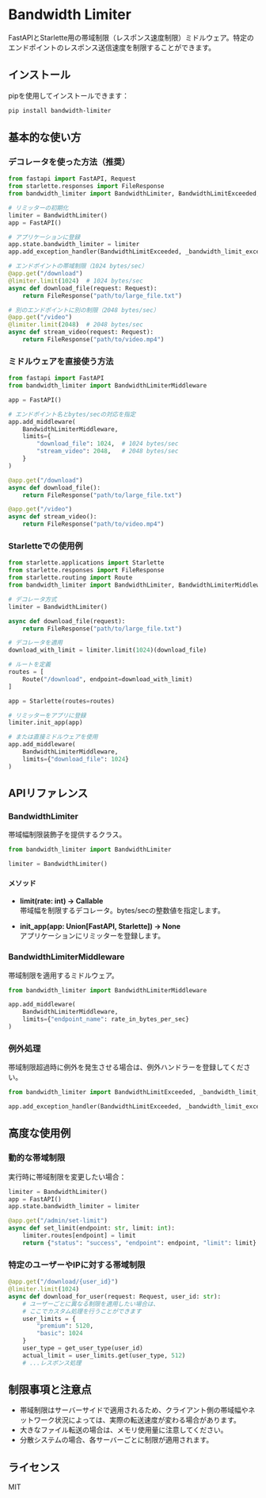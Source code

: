 # Bandwidth Limiter

FastAPIとStarlette用の帯域制限（レスポンス速度制限）ミドルウェア。特定のエンドポイントのレスポンス送信速度を制限することができます。

## インストール

pipを使用してインストールできます：

```bash
pip install bandwidth-limiter
```

## 基本的な使い方

### デコレータを使った方法（推奨）

```python
from fastapi import FastAPI, Request
from starlette.responses import FileResponse
from bandwidth_limiter import BandwidthLimiter, BandwidthLimitExceeded, _bandwidth_limit_exceeded_handler

# リミッターの初期化
limiter = BandwidthLimiter()
app = FastAPI()

# アプリケーションに登録
app.state.bandwidth_limiter = limiter
app.add_exception_handler(BandwidthLimitExceeded, _bandwidth_limit_exceeded_handler)

# エンドポイントの帯域制限（1024 bytes/sec）
@app.get("/download")
@limiter.limit(1024)  # 1024 bytes/sec
async def download_file(request: Request):
    return FileResponse("path/to/large_file.txt")

# 別のエンドポイントに別の制限（2048 bytes/sec）
@app.get("/video")
@limiter.limit(2048)  # 2048 bytes/sec
async def stream_video(request: Request):
    return FileResponse("path/to/video.mp4")
```

### ミドルウェアを直接使う方法

```python
from fastapi import FastAPI
from bandwidth_limiter import BandwidthLimiterMiddleware

app = FastAPI()

# エンドポイント名とbytes/secの対応を指定
app.add_middleware(
    BandwidthLimiterMiddleware, 
    limits={
        "download_file": 1024,  # 1024 bytes/sec
        "stream_video": 2048,   # 2048 bytes/sec
    }
)

@app.get("/download")
async def download_file():
    return FileResponse("path/to/large_file.txt")

@app.get("/video")
async def stream_video():
    return FileResponse("path/to/video.mp4")
```

### Starletteでの使用例

```python
from starlette.applications import Starlette
from starlette.responses import FileResponse
from starlette.routing import Route
from bandwidth_limiter import BandwidthLimiter, BandwidthLimiterMiddleware

# デコレータ方式
limiter = BandwidthLimiter()

async def download_file(request):
    return FileResponse("path/to/large_file.txt")

# デコレータを適用
download_with_limit = limiter.limit(1024)(download_file)

# ルートを定義
routes = [
    Route("/download", endpoint=download_with_limit)
]

app = Starlette(routes=routes)

# リミッターをアプリに登録
limiter.init_app(app)

# または直接ミドルウェアを使用
app.add_middleware(
    BandwidthLimiterMiddleware, 
    limits={"download_file": 1024}
)
```

## APIリファレンス

### BandwidthLimiter

帯域幅制限装飾子を提供するクラス。

```python
from bandwidth_limiter import BandwidthLimiter

limiter = BandwidthLimiter()
```

#### メソッド

- **limit(rate: int) -> Callable**  
  帯域幅を制限するデコレータ。bytes/secの整数値を指定します。

- **init_app(app: Union[FastAPI, Starlette]) -> None**  
  アプリケーションにリミッターを登録します。

### BandwidthLimiterMiddleware

帯域制限を適用するミドルウェア。

```python
from bandwidth_limiter import BandwidthLimiterMiddleware

app.add_middleware(
    BandwidthLimiterMiddleware, 
    limits={"endpoint_name": rate_in_bytes_per_sec}
)
```

### 例外処理

帯域制限超過時に例外を発生させる場合は、例外ハンドラーを登録してください。

```python
from bandwidth_limiter import BandwidthLimitExceeded, _bandwidth_limit_exceeded_handler

app.add_exception_handler(BandwidthLimitExceeded, _bandwidth_limit_exceeded_handler)
```

## 高度な使用例

### 動的な帯域制限

実行時に帯域制限を変更したい場合：

```python
limiter = BandwidthLimiter()
app = FastAPI()
app.state.bandwidth_limiter = limiter

@app.get("/admin/set-limit")
async def set_limit(endpoint: str, limit: int):
    limiter.routes[endpoint] = limit
    return {"status": "success", "endpoint": endpoint, "limit": limit}
```

### 特定のユーザーやIPに対する帯域制限

```python
@app.get("/download/{user_id}")
@limiter.limit(1024)
async def download_for_user(request: Request, user_id: str):
    # ユーザーごとに異なる制限を適用したい場合は、
    # ここでカスタム処理を行うことができます
    user_limits = {
        "premium": 5120,
        "basic": 1024
    }
    user_type = get_user_type(user_id)
    actual_limit = user_limits.get(user_type, 512)
    # ...レスポンス処理
```

## 制限事項と注意点

- 帯域制限はサーバーサイドで適用されるため、クライアント側の帯域幅やネットワーク状況によっては、実際の転送速度が変わる場合があります。
- 大きなファイル転送の場合は、メモリ使用量に注意してください。
- 分散システムの場合、各サーバーごとに制限が適用されます。

## ライセンス

MIT
